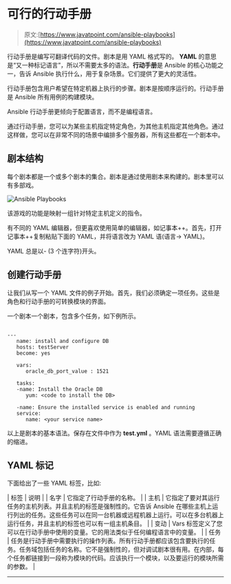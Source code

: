 # 可行的行动手册

> 原文:[https://www.javatpoint.com/ansible-playbooks](https://www.javatpoint.com/ansible-playbooks)

行动手册是编写可翻译代码的文件。剧本是用 YAML 格式写的。 **YAML** 的意思是“又一种标记语言”，所以不需要太多的语法。**行动手册**是 Ansible 的核心功能之一，告诉 Ansible 执行什么，用于复杂场景。它们提供了更大的灵活性。

行动手册包含用户希望在特定机器上执行的步骤。剧本是按顺序运行的。行动手册是 Ansible 所有用例的构建模块。

Ansible 行动手册更倾向于配置语言，而不是编程语言。

通过行动手册，您可以为某些主机指定特定角色，为其他主机指定其他角色。通过这样做，您可以在非常不同的场景中编排多个服务器，所有这些都在一个剧本中。

## 剧本结构

每个剧本都是一个或多个剧本的集合。剧本是通过使用剧本来构建的。剧本里可以有多部戏。

![Ansible Playbooks](../Images/fb1780a3b8775ec519478e86dcca1d29.png)

该游戏的功能是映射一组针对特定主机定义的指令。

有不同的 YAML 编辑器，但更喜欢使用简单的编辑器，如记事本++。首先，打开记事本++复制粘贴下面的 YAML，并将语言改为 YAML 语(语言→ YAML)。

YAML 总是以- (3 个连字符)开头。

## 创建行动手册

让我们从写一个 YAML 文件的例子开始。首先，我们必须确定一项任务。这些是角色和行动手册的可转换模块的界面。

一个剧本一个剧本，包含多个任务，如下例所示。

```

---
   name: install and configure DB
   hosts: testServer
   become: yes

   vars: 
      oracle_db_port_value : 1521

   tasks:
   -name: Install the Oracle DB
      yum: <code to install the DB>

   -name: Ensure the installed service is enabled and running
   service:
      name: <your service name>

```

以上是剧本的基本语法。保存在文件中作为 **test.yml** 。YAML 语法需要遵循正确的缩进。

## YAML 标记

下面给出了一些 YAML 标签，比如:

| 标签 | 说明 |
| 名字 | 它指定了行动手册的名称。 |
| 主机 | 它指定了要对其运行任务的主机列表。并且主机的标签是强制性的。它告诉 Ansible 在哪些主机上运行列出的任务。这些任务可以在同一台机器或远程机器上运行。可以在多台机器上运行任务，并且主机的标签也可以有一组主机条目。 |
| 变动 | Vars 标签定义了您可以在行动手册中使用的变量。它的用法类似于任何编程语言中的变量。 |
| 任务 | 任务是行动手册中需要执行的操作列表。所有行动手册都应该包含要执行的任务。任务域包括任务的名称。它不是强制性的，但对调试剧本很有用。在内部，每个任务都链接到一段称为模块的代码。应该执行一个模块，以及要运行的模块所需的参数。 |

* * *